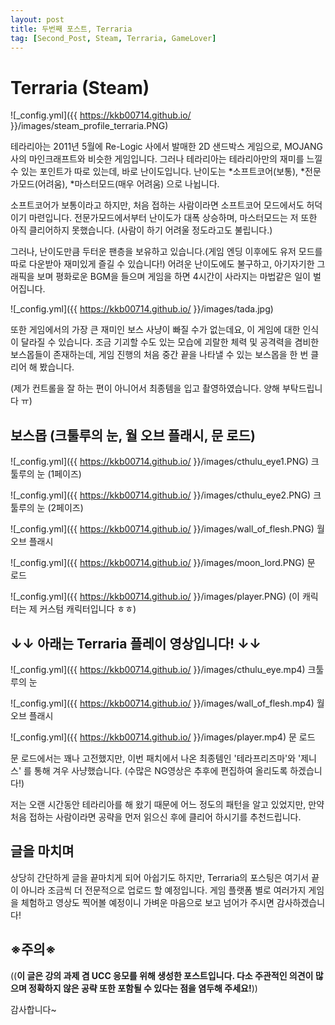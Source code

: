 ```yaml
---
layout: post
title: 두번째 포스트, Terraria
tag: [Second_Post, Steam, Terraria, GameLover]
---
```


# Terraria (Steam)

![_config.yml]({{ https://kkb00714.github.io/ }}/images/steam_profile_terraria.PNG)

테라리아는 2011년 5월에 Re-Logic 사에서 발매한 2D 샌드박스 게임으로, MOJANG사의 마인크래프트와 비슷한 게임입니다.
그러나 테라리아는 테라리아만의 재미를 느낄 수 있는 포인트가 따로 있는데, 바로 난이도입니다. 
난이도는 *소프트코어(보통), *전문가모드(어려움), *마스터모드(매우 어려움) 으로 나뉩니다.
 
소프트코어가 보통이라고 하지만, 처음 접하는 사람이라면 소프트코어 모드에서도 허덕이기 마련입니다. 
전문가모드에서부터 난이도가 대폭 상승하며, 마스터모드는 저 또한 아직 클리어하지 못했습니다. (사람이 하기 어려울 정도라고도 불립니다.)

그러나, 난이도만큼 두터운 팬층을 보유하고 있습니다.(게임 엔딩 이후에도 유저 모드를 따로 다운받아 재미있게 즐길 수 있습니다!)
어려운 난이도에도 불구하고, 아기자기한 그래픽을 보며 평화로운 BGM을 들으며 게임을 하면 4시간이 사라지는 마법같은 일이 벌어집니다. 

![_config.yml]({{ https://kkb00714.github.io/ }}/images/tada.jpg)

또한 게임에서의 가장 큰 재미인 보스 사냥이 빠질 수가 없는데요, 이 게임에 대한 인식이 달라질 수 있습니다. 
조금 기괴할 수도 있는 모습에 괴랄한 체력 및 공격력을 겸비한 보스몹들이 존재하는데, 
게임 진행의 처음 중간 끝을 나타낼 수 있는 보스몹을 한 번 클리어 해 봤습니다. 

(제가 컨트롤을 잘 하는 편이 아니어서 최종템을 입고 촬영하였습니다. 양해 부탁드립니다 ㅠ)

## 보스몹 (크툴루의 눈, 월 오브 플래시, 문 로드)

![_config.yml]({{ https://kkb00714.github.io/ }}/images/cthulu_eye1.PNG)
크툴루의 눈 (1페이즈)

![_config.yml]({{ https://kkb00714.github.io/ }}/images/cthulu_eye2.PNG)
크툴루의 눈 (2페이즈)

![_config.yml]({{ https://kkb00714.github.io/ }}/images/wall_of_flesh.PNG)
월 오브 플래시 

![_config.yml]({{ https://kkb00714.github.io/ }}/images/moon_lord.PNG)
문 로드

![_config.yml]({{ https://kkb00714.github.io/ }}/images/player.PNG)
(이 캐릭터는 제 커스텀 캐릭터입니다 ㅎㅎ)


## ↓↓ 아래는 Terraria 플레이 영상입니다! ↓↓


![_config.yml]({{ https://kkb00714.github.io/ }}/images/cthulu_eye.mp4)
크툴루의 눈

![_config.yml]({{ https://kkb00714.github.io/ }}/images/wall_of_flesh.mp4)
월 오브 플래시

![_config.yml]({{ https://kkb00714.github.io/ }}/images/player.mp4)
문 로드


문 로드에서는 꽤나 고전했지만, 이번 패치에서 나온 최종템인 '테라프리즈마'와 '제니스' 를 통해 겨우 사냥했습니다.
(수많은 NG영상은 추후에 편집하여 올리도록 하겠습니다!)

저는 오랜 시간동안 테라리아를 해 왔기 때문에 어느 정도의 패턴을 알고 있었지만, 
만약 처음 접하는 사람이라면 공략을 먼저 읽으신 후에 클리어 하시기를 추천드립니다.

## 글을 마치며
상당히 간단하게 글을 끝마치게 되어 아쉽기도 하지만, Terraria의 포스팅은 여기서 끝이 아니라 조금씩 더 전문적으로 업로드 할 예정입니다.
게임 플랫폼 별로 여러가지 게임을 체험하고 영상도 찍어볼 예정이니 가벼운 마음으로 보고 넘어가 주시면 감사하겠습니다!

## ※주의※
((__이 글은 강의 과제 겸 UCC 응모를 위해 생성한 포스트입니다. 
다소 주관적인 의견이 많으며 정확하지 않은 공략 또한 포함될 수 있다는 점을 염두해 주세요!__))

감사합니다~
